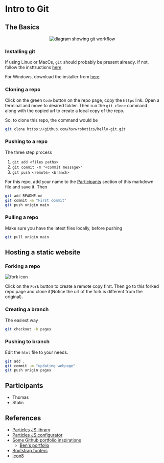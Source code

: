 # Intro to Git

## The Basics
<p align="center">
  <img src="git-workflow.jpg" alt="diagram showing git workflow"/>
</p>


### Installing git
If using Linux or MacOs, `git` should probably be present already. If not, follow the insttructions [here][6].

For Windows, download the installer from [here][5].

### Cloning a repo
Click on the green `Code` button on the repo page, copy the `https` link. Open a terminal and move to desired folder. Then run the `git clone` command along with the copied url to create a local copy of the repo.

So, to clone this repo, the command would be
```bash
git clone https://github.com/hsrwrobotics/hello-git.git
```
### Pushing to a repo
The three step process
1. `git add <files paths>`
2. `git commit -m "<commit message>"`
3. `git push <remote> <branch>`


For this repo, add your name to the [Participants](#participants) section of this markdown file and save it. Then
```bash
git add README.md
git commit -m "First commit"
git push origin main
```



### Pulling a repo
Make sure you have the latest files locally, before pushing
```bash
git pull origin main
```

## Hosting a static website

### Forking a repo
![fork icon](https://github.com/channelCS/github-buttons/blob/master/2x/github_fork.png)


Click on the `Fork` button  to create a remote copy first. Then go to this forked repo page and clone it(Notice the url of the fork is different from the original). 

### Creating a branch

The easiest way
```bash
git checkout -b pages
```

### Pushing to branch
Edit the `html` file to your needs.
```bash
git add .
git commit -m "updating webpage"
git push origin pages
```

## Participants
- Thomas
- Stalin

## References
- [Particles JS library][3]
- [Particles JS configurator][2]
- [Some Github portfolio inspirations][8]
  - [Ben's portfolio][4]
- [Bootstrap footers][1]
- [Icon8][7]




<!-- Reference urls -->
[1]: https://getbootstrap.com/docs/5.1/examples/footers/
[2]: https://vincentgarreau.com/particles.js/
[3]: https://github.com/VincentGarreau/particles.js
[4]: https://benrogers.dev/
[5]: https://git-scm.com/download/win
[6]: https://git-scm.com/book/en/v2/Getting-Started-Installing-Git
[7]: https://icons8.com/
[8]: https://github.com/emmabostian/developer-portfolios